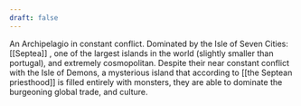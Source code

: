 ```yaml
---
draft: false
---
```

An Archipelagio in constant conflict. Dominated by the Isle of Seven Cities: [[Septea]] , one of the largest islands in the world (slightly smaller than portugal), and extremely cosmopolitan. Despite their near constant conflict with the Isle of Demons, a mysterious island that according to [[the Septean priesthood]] is filled entirely with monsters, they are able to dominate the burgeoning global trade, and culture.